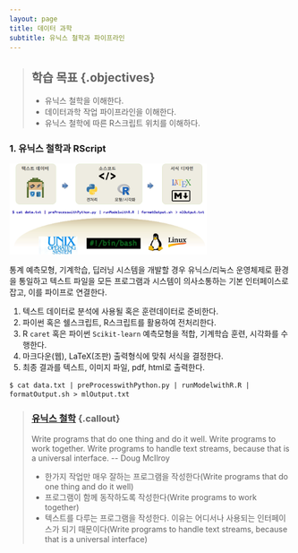 ```yaml
---
layout: page
title: 데이터 과학
subtitle: 유닉스 철학과 파이프라인
---
```


> ## 학습 목표 {.objectives}
>
> * 유닉스 철학을 이해한다.
> * 데이터과학 작업 파이프라인을 이해한다.
> * 유닉스 철학에 따른 R스크립트 위치를 이해하다.

### 1. 유닉스 철학과 RScript

<img src="fig/parallel-r-pipeline.png" alt="R 파이프라인" width="70%">

통계 예측모형, 기계학습, 딥러닝 시스템을 개발할 경우 유닉스/리눅스 운영체제로 환경을 통일하고 텍스트 파일을 모든 프로그램과 시스템이 의사소통하는 기본 인터페이스로 잡고, 이를 파이프로 연결한다.

1. 텍스트 데이터로 분석에 사용될 혹은 훈련데이터로 준비한다.
1. 파이썬 혹은 쉘스크립트, R스크립트를 활용하여 전처리한다.
1. R `caret` 혹은 파이썬 `Scikit-learn` 예측모형을 적합, 기계학습 훈련, 시각화를 수행한다.
1. 마크다운(웹), LaTeX(조판) 출력형식에 맞춰 서식을 결정한다.
1. 최종 결과를 텍스트, 이미지 파일, pdf, html로 출력한다.

~~~ {.shell}
$ cat data.txt | preProcesswithPython.py | runModelwithR.R | formatOutput.sh > mlOutput.txt
~~~

> ### [유닉스 철학](https://en.wikipedia.org/wiki/Unix_philosophy) {.callout}
> 
> Write programs that do one thing and do it well. Write programs to work together. Write programs to handle text streams, because that is a universal interface. -- Doug McIlroy
> 
> * 한가지 작업만 매우 잘하는 프로그램을 작성한다(Write programs that do one thing and do it well)
> * 프로그램이 함께 동작하도록 작성한다(Write programs to work together)
> * 텍스트를 다루는 프로그램을 작성한다. 이유는 어디서나 사용되는 인터페이스가 되기 때문이다(Write programs to handle text streams, because that is a universal interface)



